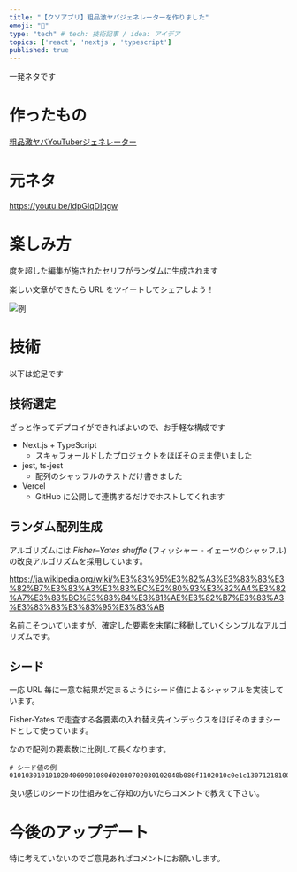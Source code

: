 ```yaml
---
title: "【クソアプリ】粗品激ヤバジェネレーターを作りました"
emoji: "💸"
type: "tech" # tech: 技術記事 / idea: アイデア
topics: ['react', 'nextjs', 'typescript']
published: true
---
```


一発ネタです

# 作ったもの

[粗品激ヤバYouTuberジェネレーター](https://soshina.cmario.net/)

# 元ネタ

https://youtu.be/ldpGIqDIqgw

# 楽しみ方

度を超した編集が施されたセリフがランダムに生成されます

楽しい文章ができたら URL をツイートしてシェアしよう！

![例](https://storage.googleapis.com/zenn-user-upload/7cf7543507fd-20220419.jpeg)

# 技術

以下は蛇足です

## 技術選定

ざっと作ってデプロイができればよいので、お手軽な構成です

- Next.js + TypeScript
  - スキャフォールドしたプロジェクトをほぼそのまま使いました
- jest, ts-jest
  - 配列のシャッフルのテストだけ書きました
- Vercel
  - GitHub に公開して連携するだけでホストしてくれます

## ランダム配列生成

アルゴリズムには *Fisher–Yates shuffle* (フィッシャー - イェーツのシャッフル) の改良アルゴリズムを採用しています。

https://ja.wikipedia.org/wiki/%E3%83%95%E3%82%A3%E3%83%83%E3%82%B7%E3%83%A3%E3%83%BC%E2%80%93%E3%82%A4%E3%82%A7%E3%83%BC%E3%83%84%E3%81%AE%E3%82%B7%E3%83%A3%E3%83%83%E3%83%95%E3%83%AB

名前こそついていますが、確定した要素を末尾に移動していくシンプルなアルゴリズムです。

## シード

一応 URL 毎に一意な結果が定まるようにシード値によるシャッフルを実装しています。

Fisher-Yates で走査する各要素の入れ替え先インデックスをほぼそのままシードとして使っています。

なので配列の要素数に比例して長くなります。

```
# シード値の例
0101030101010204060901080d02080702030102040b080f1102010c0e1c13071218100d0c25110e1e0e21220a0703070a2d112b1a1c2d2911081e222c2e220334130a0220162e28171e0b0f1643
```

良い感じのシードの仕組みをご存知の方いたらコメントで教えて下さい。

# 今後のアップデート

特に考えていないのでご意見あればコメントにお願いします。
